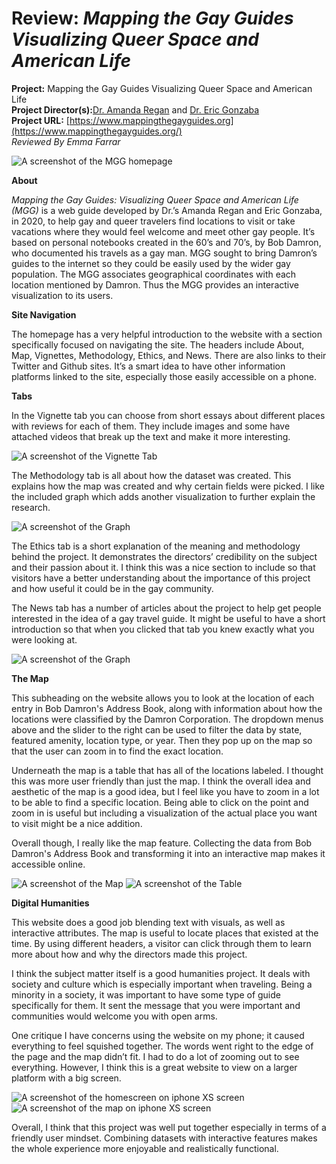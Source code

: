 # Review: *Mapping the Gay Guides Visualizing Queer Space and American Life*

**Project:** Mapping the Gay Guides Visualizing Queer Space and American Life <br />
**Project Director(s):**[Dr. Amanda Regan](https://www.mappingthegayguides.org/regan/) and [Dr. Eric Gonzaba](https://www.mappingthegayguides.org/gonzaba/) <br />
**Project URL:** [https://www.mappingthegayguides.org](https://www.mappingthegayguides.org/) <br />
*Reviewed By Emma Farrar*

![A screenshot of the MGG homepage](https://Emma-Farrar.github.io/Emma-Farrar/images/Homepage.png)


**About**

*Mapping the Gay Guides: Visualizing Queer Space and American Life (MGG)* is a web guide developed by Dr.’s Amanda Regan and Eric Gonzaba, in 2020, to help gay and queer travelers find locations to visit or take vacations where they would feel welcome and meet other gay people. It’s based on personal notebooks created in the 60’s and 70’s, by Bob Damron, who documented his travels as a gay man.  MGG sought to bring Damron’s guides to the internet so they could be easily used by the wider gay population. The MGG  associates geographical coordinates with each location mentioned by Damron. Thus the MGG provides an interactive visualization to its users.



**Site Navigation**

The homepage has a very helpful introduction to the website with a section specifically focused on navigating the site. The headers include About, Map, Vignettes, Methodology, Ethics, and News. There are also links to their Twitter and Github sites. It’s a smart idea to have other information platforms linked to the site, especially those easily accessible on a phone.  



**Tabs**

In the Vignette tab you can choose from short essays about different places with reviews for each of them. They include images and some have attached videos that break up the text and make it more interesting. 

![A screenshot of the Vignette Tab](https://Emma-Farrar.github.io/Emma-Farrar/images/Vignettes.png)

The Methodology tab is all about how the dataset was created. This explains how the map was created and why certain fields were picked. I like the included graph which adds another visualization to further explain the research. 

![A screenshot of the Graph](https://Emma-Farrar.github.io/Emma-Farrar/images/SGraph.png)

The Ethics tab is a short explanation of the meaning and methodology behind the project. It demonstrates the directors’ credibility on the subject and their passion about it. I think this was a nice section to include so that visitors have a better understanding about the importance of this project and how useful it could be in the gay community. 

The News tab has a number of articles about the project to help get people interested in the idea of a gay travel guide. It might be useful to have a short introduction so that when you clicked that tab you knew exactly what you were looking at.

![A screenshot of the Graph](https://Emma-Farrar.github.io/Emma-Farrar/images/News.png)



**The Map**

This subheading on the website allows you to look at the location of each entry in Bob Damron's Address Book, along with information about how the locations were classified by the Damron Corporation. The dropdown menus above and the slider to the right can be used to filter the data by state, featured amenity, location type, or year. Then they pop up on the map so that the user can zoom in to find the exact location. 

Underneath the map is a table that has all of the locations labeled. I thought this was more user friendly than just the map. I think the overall idea and aesthetic of the map is a good idea, but I feel like you have to zoom in a lot to be able to find a specific location. Being able to click on the point and zoom in is useful but including a visualization of the actual place you want to visit might be a nice addition.

Overall though, I really like the map feature. Collecting the data from Bob Damron's Address Book and transforming it into an interactive map makes it accessible online.

![A screenshot of the Map](https://Emma-Farrar.github.io/Emma-Farrar/images/Map.png)
![A screenshot of the Table](https://Emma-Farrar.github.io/Emma-Farrar/images/Table.png)



**Digital Humanities**

This website does a good job blending text with visuals, as well as interactive attributes. The map is useful to locate places that existed at the time. By using different headers, a visitor can click through them to learn more about how and why the directors made this project.

I think the subject matter itself is a good humanities project. It deals with society and culture which is especially important when traveling. Being a minority in a society, it was important to have some type of guide specifically for them. It sent the message that you were important and communities would welcome you with open arms.

One critique I have concerns using the website on my phone; it caused everything to feel squished together. The words went right to the edge of the page and the map didn’t fit. I had to do a lot of zooming out to see everything. However, I think this is a great website to view on a larger platform with a big screen. 

![A screenshot of the homescreen on iphone XS screen](https://Emma-Farrar.github.io/Emma-Farrar/images/Phomepage.png)
![A screenshot of the map on iphone XS screen](https://Emma-Farrar.github.io/Emma-Farrar/images/Pmap.png)


Overall, I think that this project was well put together especially in terms of a friendly user mindset. Combining datasets with interactive features makes the whole experience more enjoyable and realistically functional.

